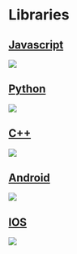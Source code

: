 # Libraries

## [Javascript](javascript.md)

![](https://img.shields.io/badge/Javascript-passing-green.svg)

## [Python](python.md)

![](https://img.shields.io/badge/Python-passing-green.svg)

## [C++](c++.md)

![](https://img.shields.io/badge/C++-not_avaiable-red.svg)

## [Android](android.md)

![](https://img.shields.io/badge/Android-not_avaiable-red.svg)

## [IOS](ios.md)

![](https://img.shields.io/badge/IOS-not_avaiable-red.svg)

